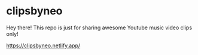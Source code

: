 # clipsbyneo
Hey there! This repo is just for sharing awesome Youtube music video clips only!

https://clipsbyneo.netlify.app/
